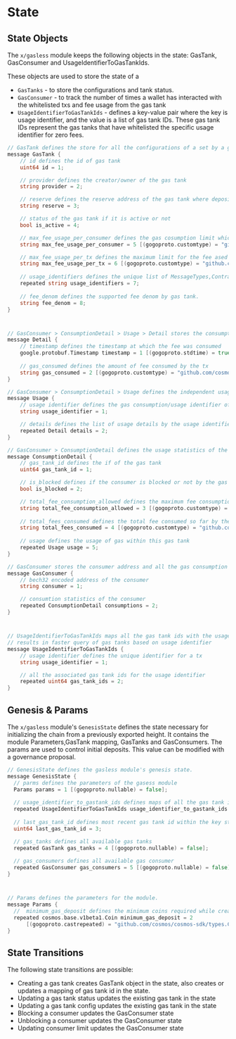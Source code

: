 <!--
order: 2
-->

# State

## State Objects

The `x/gasless` module keeps the following objects in the state: GasTank, GasConsumer and UsageIdentifierToGasTankIds.

These objects are used to store the state of a

- `GasTanks` - to store the configurations and tank status.
- `GasConsumer` - to track the number of times a wallet has interacted with the whitelisted txs and fee usage from the gas tank
- `UsageIdentifierToGasTankIds` - defines a key-value pair where the key is usage identifier, and the value is a list of gas tank IDs. These gas tank IDs represent the gas tanks that have whitelisted the specific usage identifier for zero fees.

```go
// GasTank defines the store for all the configurations of a set by a gas provider
message GasTank {
    // id defines the id of gas tank
    uint64 id = 1;

    // provider defines the creator/owner of the gas tank
    string provider = 2;

    // reserve defines the reserve address of the gas tank where deposited funds are stored
    string reserve = 3;

    // status of the gas tank if it is active or not
    bool is_active = 4;

    // max_fee_usage_per_consumer defines the gas cosumption limit which consumer is allowed, beyod this limit gas tank will not sponsor the tx
    string max_fee_usage_per_consumer = 5 [(gogoproto.customtype) = "github.com/cosmos/cosmos-sdk/types.Int", (gogoproto.nullable) = false];

    // max_fee_usage_per_tx defines the maximum limit for the fee ased by the tx, beyond this gastank cannot sponsor the tx
    string max_fee_usage_per_tx = 6 [(gogoproto.customtype) = "github.com/cosmos/cosmos-sdk/types.Int", (gogoproto.nullable) = false];
    
    // usage_identifiers defines the unique list of MessageTypes,ContractAddress or any valid usage identifier which are whitelisted by gas tank.
    repeated string usage_identifiers = 7;
    
    // fee_denom defines the supported fee denom by gas tank.
    string fee_denom = 8;
}
```
#

```go
// GasConsumer > ConsumptionDetail > Usage > Detail stores the consumption activity of the consumer
message Detail {
    // timestamp defines the timestamp at which the fee was consumed
    google.protobuf.Timestamp timestamp = 1 [(gogoproto.stdtime) = true, (gogoproto.nullable) = false];
    
    // gas_consumed defines the amount of fee consumed by the tx
    string gas_consumed = 2 [(gogoproto.customtype) = "github.com/cosmos/cosmos-sdk/types.Int", (gogoproto.nullable) = false];
}

// GasConsumer > ConsumptionDetail > Usage defines the independent usage of gas by the individual usage identifier
message Usage {
    // usage identifier defines the gas consumption/usage identifier of the tx, this identifier is responsible for consuming gas
    string usage_identifier = 1;

    // details defines the list of usage details by the usage identifier along with fee amount and timestamp
    repeated Detail details = 2;
}

// GasConsumer > ConsumptionDetail defines the usage statistics of the consumer within each gas tank 
message ConsumptionDetail {
    // gas_tank_id defines the if of the gas tank
    uint64 gas_tank_id = 1;

    // is_blocked defines if the consumer is blocked or not by the gas tank
    bool is_blocked = 2;

    // total_fee_consumption_allowed defines the maximum fee consumption allowed by the gas tank to the consumer
    string total_fee_consumption_allowed = 3 [(gogoproto.customtype) = "github.com/cosmos/cosmos-sdk/types.Int", (gogoproto.nullable) = false];
    
    // total_fees_consumed defines the total fee consumed so far by the consumer in this gas tank
    string total_fees_consumed = 4 [(gogoproto.customtype) = "github.com/cosmos/cosmos-sdk/types.Int", (gogoproto.nullable) = false];
    
    // usage defines the usage of gas within this gas tank
    repeated Usage usage = 5;
}

// GasConsumer stores the consumer address and all the gas consumption activities within the gas tank
message GasConsumer {
    // bech32 encoded address of the consumer
    string consumer = 1;

    // consumtion statistics of the consumer
    repeated ConsumptionDetail consumptions = 2;
}
```
#

```go
// UsageIdentifierToGasTankIds maps all the gas tank ids with the usage identifier
// results in faster query of gas tanks based on usage identifier
message UsageIdentifierToGasTankIds {
    // usage identifier defines the unique identifier for a tx
    string usage_identifier = 1;

    // all the associated gas tank ids for the usage identifier
    repeated uint64 gas_tank_ids = 2;
}
```

## Genesis & Params

The `x/gasless` module's `GenesisState` defines the state necessary for initializing the chain from a previously exported height. It contains the module Parameters,GasTank mapping, GasTanks and GasConsumers. The params are used to control initial deposits. This value can be modified with a governance proposal.

```go
// GenesisState defines the gasless module's genesis state.
message GenesisState {
  // parms defines the parameters of the gasess module
  Params params = 1 [(gogoproto.nullable) = false];
  
  // usage_identifier_to_gastank_ids defines maps of all the gas tank ids with the usage identifier
  repeated UsageIdentifierToGasTankIds usage_identifier_to_gastank_ids = 2 [(gogoproto.nullable) = false];
  
  // last_gas_tank_id defines most recent gas tank id within the key store
  uint64 last_gas_tank_id = 3;

  // gas_tanks defines all available gas tanks
  repeated GasTank gas_tanks = 4 [(gogoproto.nullable) = false];
  
  // gas_consumers defines all available gas consumer
  repeated GasConsumer gas_consumers = 5 [(gogoproto.nullable) = false];
}
```

#

```go
// Params defines the parameters for the module.
message Params {
  //  minimum_gas_deposit defines the minimum coins required while creating gas tank
  repeated cosmos.base.v1beta1.Coin minimum_gas_deposit = 2
      [(gogoproto.castrepeated) = "github.com/cosmos/cosmos-sdk/types.Coins", (gogoproto.nullable) = false];
}
```

## State Transitions

The following state transitions are possible:

- Creating a gas tank creates GasTank object in the state, also creates or updates a mapping of gas tank id in the state.
- Updating a gas tank status updates the existing gas tank in the state
- Updating a gas tank config updates the existing gas tank in the state
- Blocking a consumer updates the GasConsumer state
- Unblocking a consumer updates the GasConsumer state
- Updating consumer limit updates the GasConsumer state
